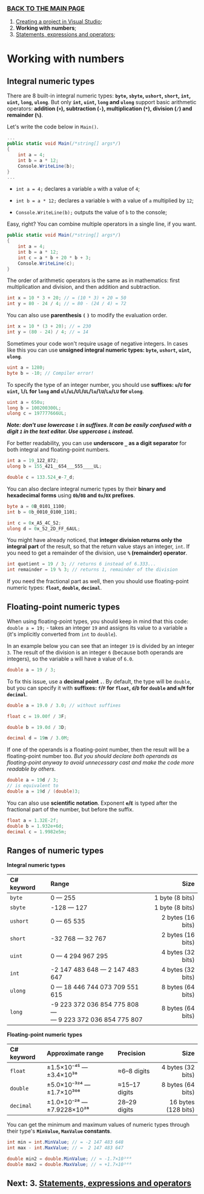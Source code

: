 ### [BACK TO THE MAIN PAGE](../../README.md) ###

1. [Creating a project in Visual Studio](./1-Creating-a-project-in-Visual-Studio.md);
2. **Working with numbers**;
3. [Statements, expressions and operators](./3-Statements-expressions-and-operators.md);

# Working with numbers #

## Integral numeric types ##

There are 8 built-in integral numeric types: **`byte`, `sbyte`, `ushort`, `short`, `int`, `uint`, `long`, `ulong`**. But only **`int`, `uint`, `long` and `ulong`** support basic arithmetic operators: **addition (`+`), subtraction (`-`), multiplication (`*`), division (`/`) and remainder (`%`)**.

Let's write the code below in `Main()`.

```cs
...
public static void Main(/*string[] args*/)
{
    int a = 4;
    int b = a * 12;
    Console.WriteLine(b);
}
...
```

- `int a = 4;` declares a variable `a` with a value of `4`;

- `int b = a * 12;` declares a variable `b` with a value of `a` multiplied by `12`;

- `Console.WriteLine(b);` outputs the value of `b` to the console;

Easy, right? You can combine multiple operators in a single line, if you want.

```cs
public static void Main(/*string[] args*/)
{
    int a = 4;
    int b = a * 12;
    int c = a * b + 20 * b + 3;
    Console.WriteLine(c);
}
```

The order of arithmetic operators is the same as in mathematics: first multiplication and division, and then addition and subtraction.

```cs
int x = 10 * 3 + 20; // = (10 * 3) + 20 = 50
int y = 80 - 24 / 4; // = 80 - (24 / 4) = 72
```

You can also use **parenthesis `(` `)`** to modify the evaluation order.

```cs
int x = 10 * (3 + 20); // = 230
int y = (80 - 24) / 4; // = 14
```

Sometimes your code won't require usage of negative integers. In cases like this you can use **unsigned integral numeric types: `byte`, `ushort`, `uint`, `ulong`**.

```cs
uint a = 1280;
byte b = -10; // Compiler error!
```

To specify the type of an integer number, you should use **suffixes: `u`/`U` for `uint`, `l`/`L` for `long` and `ul`/`uL`/`Ul`/`UL`/`lu`/`lU`/`Lu`/`LU` for `ulong`**.

```cs
uint a = 650u;
long b = 100200300L;
ulong c = 197777666UL;
```

***Note: don't use lowercase `l` in suffixes. It can be easily confused with a digit `1` in the text editor. Use uppercase `L` instead.***

For better readability, you can use **underscore `_` as a digit separator** for both integral and floating-point numbers.

```cs
int a = 19_122_872;
ulong b = 155_421__654___555____UL;

double c = 133.524_e-7_d;
```

You can also declare integral numeric types by their **binary and hexadecimal forms** using **`0b`/`0B` and `0x`/`0X` prefixes**.

```cs
byte a = 0B_0101_1100;
int b = 0b_0010_0100_1101;

int c = 0x_A5_4C_52;
ulong d = 0x_52_2D_FF_6AUL;
```

You might have already noticed, that **integer division returns only the integral part** of the result, so that the return value stays an integer, `int`. If you need to get a remainder of the division, use **`%` (remainder) operator**.

```cs
int quotient = 19 / 3; // returns 6 instead of 6.333...
int remainder = 19 % 3; // returns 1, remainder of the division
```

If you need the fractional part as well, then you should use floating-point numeric types: **`float`, `double`, `decimal`**.

## Floating-point numeric types ##

When using floating-point types, you should keep in mind that this code: `double a = 19;` - takes an integer `19` and assigns its value to a variable `a` (it's implicitly converted from `int` to `double`).

In an example below you can see that an integer `19` is divided by an integer `3`. The result of the division is an integer `6` (because both operands are integers), so the variable `a` will have a value of `6.0`.

```cs
double a = 19 / 3;
```

To fix this issue, use a **decimal point `.`**. By default, the type will be `double`, but you can specify it with **suffixes: `f`/`F` for `float`, `d`/`D` for `double` and `m`/`M` for `decimal`**.

```cs
double a = 19.0 / 3.0; // without suffixes

float c = 19.00f / 3F;

double b = 19.0d / 3D;

decimal d = 19m / 3.0M;
```

If one of the operands is a floating-point number, then the result will be a floating-point number too. *But you should declare both operands as floating-point anyway to avoid unnecessary cast and make the code more readable by others.*

```cs
double a = 19d / 3;
// is equivalent to
double a = 19d / (double)3;
```

You can also use **scientific notation**. Exponent **`e`/`E`** is typed after the fractional part of the number, but before the suffix.

```cs
float a = 1.32E-2f;
double b = 1.932e+6d;
decimal c = 1.9982e5m;
```

## Ranges of numeric types ##

**Integral numeric types**

| C# keyword | Range                                | Size              |
|:-----------|:-------------------------------------|------------------:|
| `byte`     | 0 — 255                              | 1 byte (8 bits)   |
| `sbyte`    | -128 — 127                           | 1 byte (8 bits)   |
| `ushort`   | 0 — 65 535                           | 2 bytes (16 bits) |
| `short`    | -32 768 — 32 767                     | 2 bytes (16 bits) |
| `uint`     | 0 — 4 294 967 295                    | 4 bytes (32 bits) |
| `int`      | -2 147 483 648 — 2 147 483 647       | 4 bytes (32 bits) |
| `ulong`    | 0 — 18 446 744 073 709 551 615       | 8 bytes (64 bits) |
| `long`     | -9 223 372 036 854 775 808 —<br/>— 9 223 372 036 854 775 807 | 8 bytes (64 bits) |

**Floating-point numeric types**

| C# keyword | Approximate range         | Precision     | Size                |
|:-----------|:--------------------------|:--------------|--------------------:|
| `float`    | ±1.5×10⁻⁴⁵ — ±3.4×10³⁸    | ≈6–8 digits   | 4 bytes (32 bits)   |
| `double`   | ±5.0×10⁻³²⁴ — ±1.7×10³⁰⁸  | ≈15–17 digits | 8 bytes (64 bits)   |
| `decimal`  | ±1.0×10⁻²⁸ — ±7.9228×10²⁸ | 28–29 digits  | 16 bytes (128 bits) |

You can get the minimum and maximum values of numeric types through their type's **`MinValue`, `MaxValue` constants**.

```cs
int min = int.MinValue; // = -2 147 483 648
int max - int.MaxValue; // =  2 147 483 647  

double min2 = double.MinValue; // ≈ -1.7×10³⁰⁸
double max2 = double.MaxValue; // ≈ +1.7×10³⁰⁸
```

## Next: 3. [Statements, expressions and operators](./3-Statements-expressions-and-operators.md) ##
